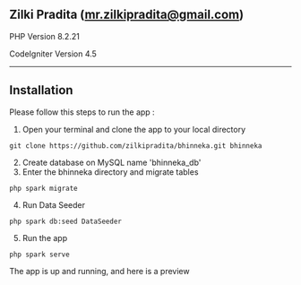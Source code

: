 ## Zilki Pradita (mr.zilkipradita@gmail.com)

PHP Version 8.2.21

CodeIgniter Version 4.5

--------------------------------------------------------------------------
## Installation

Please follow this steps to run the app : 

1. Open your terminal and clone the app to your local directory
```
git clone https://github.com/zilkipradita/bhinneka.git bhinneka
```
2. Create database on MySQL name 'bhinneka_db'
3. Enter the bhinneka directory and migrate tables
```
php spark migrate
```
4. Run Data Seeder
```
php spark db:seed DataSeeder
```
5. Run the app
```
php spark serve
```
The app is up and running, and here is a preview
